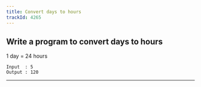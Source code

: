 ```yaml
---
title: Convert days to hours
trackId: 4265
---
```


## Write a program to convert days to hours

1 day = 24 hours

```
Input  : 5
Output : 120
```

---
